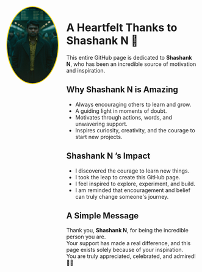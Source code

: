 <div style="display: flex; align-items: flex-start; gap: 20px; margin-bottom: 30px;">

  <!-- Image on the left -->
  <img src="shashank.jpeg" alt="Shashank N" width="200" height="200" style="border-radius: 50%; border: 2px solid #FFD700;"/>

  <!-- Text on the right -->
  <div>
    <h1>A Heartfelt Thanks to Shashank N 🌟</h1>

   <p>
      This entire GitHub page is dedicated to <strong>Shashank N</strong>, who has been an incredible source of motivation and inspiration.
    </p>

  <h2>Why Shashank N is Amazing</h2>
    <ul>
      <li>Always encouraging others to learn and grow.</li>
      <li>A guiding light in moments of doubt.</li>
      <li>Motivates through actions, words, and unwavering support.</li>
      <li>Inspires curiosity, creativity, and the courage to start new projects.</li>
    </ul>
    <h2>Shashank N ’s Impact</h2>
    <ul>
      <li>I discovered the courage to learn new things.</li>
      <li>I took the leap to create this GitHub page.</li>
      <li>I feel inspired to explore, experiment, and build.</li>
      <li>I am reminded that encouragement and belief can truly change someone's journey.</li>
    </ul>
    <h2>A Simple Message</h2>
    <p>
      Thank you, <strong>Shashank N</strong>, for being the incredible person you are.<br/>
      Your support has made a real difference, and this page exists solely because of your inspiration.<br/>
      You are truly appreciated, celebrated, and admired! 🙏💛
    </p>
  </div>
</div>
